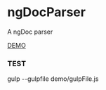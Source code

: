 ngDocParser
===========

A ngDoc parser


[DEMO](https://gist.github.com/douglasduteil/5bff06c0fc3be08f19b6)

### TEST

gulp --gulpfile demo/gulpFile.js

